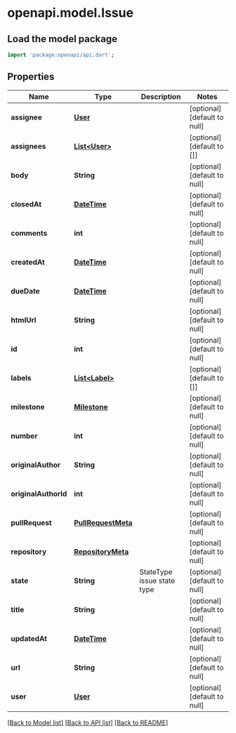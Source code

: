 # openapi.model.Issue

## Load the model package
```dart
import 'package:openapi/api.dart';
```

## Properties
Name | Type | Description | Notes
------------ | ------------- | ------------- | -------------
**assignee** | [**User**](User.md) |  | [optional] [default to null]
**assignees** | [**List&lt;User&gt;**](User.md) |  | [optional] [default to []]
**body** | **String** |  | [optional] [default to null]
**closedAt** | [**DateTime**](DateTime.md) |  | [optional] [default to null]
**comments** | **int** |  | [optional] [default to null]
**createdAt** | [**DateTime**](DateTime.md) |  | [optional] [default to null]
**dueDate** | [**DateTime**](DateTime.md) |  | [optional] [default to null]
**htmlUrl** | **String** |  | [optional] [default to null]
**id** | **int** |  | [optional] [default to null]
**labels** | [**List&lt;Label&gt;**](Label.md) |  | [optional] [default to []]
**milestone** | [**Milestone**](Milestone.md) |  | [optional] [default to null]
**number** | **int** |  | [optional] [default to null]
**originalAuthor** | **String** |  | [optional] [default to null]
**originalAuthorId** | **int** |  | [optional] [default to null]
**pullRequest** | [**PullRequestMeta**](PullRequestMeta.md) |  | [optional] [default to null]
**repository** | [**RepositoryMeta**](RepositoryMeta.md) |  | [optional] [default to null]
**state** | **String** | StateType issue state type | [optional] [default to null]
**title** | **String** |  | [optional] [default to null]
**updatedAt** | [**DateTime**](DateTime.md) |  | [optional] [default to null]
**url** | **String** |  | [optional] [default to null]
**user** | [**User**](User.md) |  | [optional] [default to null]

[[Back to Model list]](../README.md#documentation-for-models) [[Back to API list]](../README.md#documentation-for-api-endpoints) [[Back to README]](../README.md)


